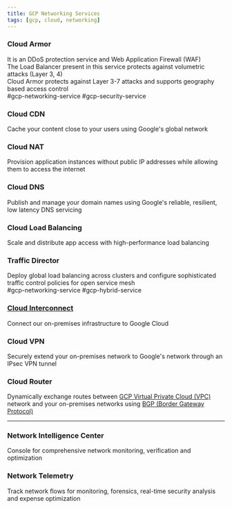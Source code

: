 ```yaml
---
title: GCP Networking Services
tags: [gcp, cloud, networking]
---
```


### Cloud Armor

It is an DDoS protection service and Web Application Firewall (WAF)  
The Load Balancer present in this service protects against volumetric attacks (Layer 3, 4)  
Cloud Armor protects against Layer 3-7 attacks and supports geography based access control  
#gcp-networking-service #gcp-security-service

### Cloud CDN

Cache your content close to your users using Google's global network

### Cloud NAT

Provision application instances without public IP addresses while allowing them to access the internet

### Cloud DNS

Publish and manage your domain names using Google's reliable, resilient, low latency DNS servicing

### Cloud Load Balancing

Scale and distribute app access with high-performance load balancing

### Traffic Director

Deploy global load balancing across clusters and configure sophisticated traffic control policies for open service mesh  
#gcp-networking-service #gcp-hybrid-service

### [Cloud Interconnect](Cloud%20Interconnect.md)

Connect our on-premises infrastructure to Google Cloud

### Cloud VPN

Securely extend your on-premises network to Google's network through an IPsec VPN tunnel

### Cloud Router

Dynamically exchange routes between [GCP Virtual Private Cloud (VPC)](GCP%20Virtual%20Private%20Cloud%20%28VPC%29.md) network and your on-premises networks using [BGP (Border Gateway Protocol)](../../../Computer%20Networks/TCP-IP%20Layers/3%20-%20Network%20(Internet%20Layer)%20Protocols/Routing%20Protocols/BGP%20(Border%20Gateway%20Protocol).md)

---

### Network Intelligence Center

Console for comprehensive network monitoring, verification and optimization

### Network Telemetry

Track network flows for monitoring, forensics, real-time security analysis and expense optimization